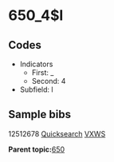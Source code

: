 # 650\_4$l

## Codes

-   Indicators
    -   First: \_
    -   Second: 4
-   Subfield: l

## Sample bibs

12512678 [Quicksearch](https://search.library.yale.edu/catalog/12512678) [VXWS](http://prodorbis.library.yale.edu:7014/vxws/GetHoldingsService?bibId=12512678)

**Parent topic:**[650](../../tags/650/650.md)

